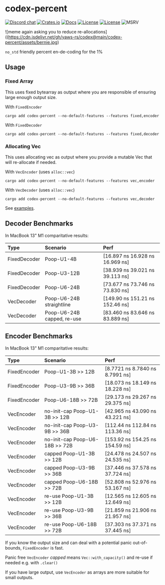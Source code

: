 # codex-percent

[![Discord chat][discord-badge]][discord-url]
[![Crates.io](https://img.shields.io/crates/v/codex-percent.svg)](https://crates.io/crates/codex-percent)
[![Docs](https://docs.rs/codex-percent/badge.svg)](https://docs.rs/codex-percent)
[![License](https://img.shields.io/badge/License-Apache%202.0-blue.svg)](https://opensource.org/licenses/Apache-2.0)
[![License](https://img.shields.io/badge/License-MIT-yellow.svg)](https://opensource.org/licenses/MIT)
![MSRV](https://img.shields.io/badge/MSRV-1.70.0-blue)

![meme again asking you to reduce re-allocations]((https://cdn.jsdelivr.net/gh/yaws-rs/codex@main/codex-percent/assets/bernie.jpg)

`no_std` friendly percent en-de-coding for the 1%

## Usage

### Fixed Array

This uses fixed bytearray as output where you are responsible of ensuring large enough output size.

With `FixedEncoder`
```ignore
cargo add codex-percent --no-default-features --features fixed,encoder
```

With `FixedDecoder`
```ignore
cargo add codex-percent --no-default-features --features fixed,decoder
```

### Allocating Vec

This uses allocating vec as output where you provide a mutable Vec that will re-allocate if needed.

With `VecEncoder` (uses `alloc::vec`)
```ignore
cargo add codex-percent --no-default-features --features vec,encoder
```

With `VecDecoder` (uses `alloc::vec`)
```ignore
cargo add codex-percent --no-default-features --features vec,decoder
```

See [examples](./examples).

## Decoder Benchmarks

In MacBook 13" M1 comparitative results:


| Type         | Scenario                       | Perf                            |
| :---         | :---                           | :---                            |
| FixedDecoder | Poop-U1-4B                     | [16.897 ns 16.928 ns 16.969 ns] |
| FixedDecoder | Poop-U3-12B                    | [38.939 ns 39.021 ns 39.113 ns] |
| FixedDecoder | Poop-U6-24B                    | [73.677 ns 73.746 ns 73.830 ns] |
| VecDecoder   | Poop-U6-24B straightline       | [149.90 ns 151.21 ns 152.46 ns] |
| VecDecoder   | Poop-U6-24B capped, re-use     | [83.460 ns 83.646 ns 83.889 ns] |

## Encoder Benchmarks

In MacBook 13" M1 comparitative results:

| Type         | Scenario                       | Perf                            |
| :---         | :---                           | :---                            |
| FixedEncoder | Poop-U1-3B >> 12B              | [8.7721 ns 8.7840 ns 8.7991 ns] |
| FixedEncoder | Poop-U3-9B >> 36B              | [18.073 ns 18.149 ns 18.228 ns] |
| FixedEncoder | Poop-U6-18B >> 72B             | [29.173 ns 29.267 ns 29.375 ns] |
| VecEncoder   | no-init-cap Poop-U1-3B >> 12B  | [42.965 ns 43.090 ns 43.221 ns] |
| VecEncoder   | no-init-cap Poop-U3-9B >> 36B  | [112.44 ns 112.84 ns 113.36 ns] |
| VecEncoder   | no-init-cap Poop-U6-18B >> 72B | [153.92 ns 154.25 ns 154.59 ns] |
| VecEncoder   | capped Poop-U1-3B >> 12B       | [24.478 ns 24.507 ns 24.535 ns] |
| VecEncoder   | capped Poop-U3-9B >> 36B       | [37.446 ns 37.578 ns 37.724 ns] |
| VecEncoder   | capped Poop-U6-18B >> 72B      | [52.808 ns 52.976 ns 53.167 ns] |
| VecEncoder   | re-use Poop-U1-3B >> 12B       | [12.565 ns 12.605 ns 12.649 ns] |
| VecEncoder   | re-use Poop-U3-9B >> 36B       | [21.859 ns 21.906 ns 21.957 ns] |
| VecEncoder   | re-use Poop-U6-18B >> 72B      | [37.303 ns 37.371 ns 37.445 ns] |

If you know the output size and can deal with a potential panic out-of-bounds, `FixedEncoder` is fast.

Panic free `VecEncoder` *capped* means `Vec::with_capacity()` and re-use if needed e.g. with `.clear()`

If you have large output, use `VecEncoder` as arrays are more suitable for small outputs.

[discord-badge]: https://img.shields.io/discord/934761553952141402.svg?logo=discord
[discord-url]: https://discord.gg/rXVsmzhaZa
